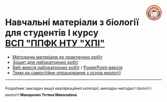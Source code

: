<img width="10%" align="right" src="https://raw.githubusercontent.com/SelectPPC/Biology/915fd4b9f0bfec41663b31a4812325ad5cca2ae4/other/%D0%9F%D0%9F%D0%A4%D0%9A%20%D0%BB%D0%BE%D0%B3%D0%BE%20new.svg">

# Навчальні матеріали з біології для студентів І курсу <br/> [ВСП "ППФК НТУ "ХПІ"](https://sites.google.com/polytechnic.co.cc/main)
* [Методичні матеріали до практичних робіт](https://github.com/SelectPPC/Biology/tree/main/Practice)
* [Зошит для лабораторних робіт](https://github.com/SelectPPC/Biology/blob/main/Notes/%D0%97%D0%BE%D1%88%D0%B8%D1%82%20%D0%B4%D0%BB%D1%8F%20%D0%BB%D0%B0%D0%B1%D0%BE%D1%80%D0%B0%D1%82%D0%BE%D1%80%D0%BD%D0%B8%D1%85%20%D1%80%D0%BE%D0%B1%D1%96%D1%82.%D0%91%D1%96%D0%BE%D0%BB%D0%BE%D0%B3%D1%96%D1%8F.%D0%9C%D0%B0%D0%BA%D0%B0%D1%80%D0%B5%D0%BD%D0%BA%D0%BE%20%D0%A2.%D0%9C..docx?raw=true)
* [Веб-версія лабораторних робіт](https://selectppc.github.io/Biology/) / [PowerPoint-версія](https://github.com/SelectPPC/Biology/blob/main/Labs/%D0%A1%D1%82%D0%B0%D1%80%D1%82.ppsx?raw=true)
* [Теми на самостійне опрацювання з основ екології](https://github.com/SelectPPC/Biology/tree/main/Self)

---
<sub>Розробник: викладач вищої кваліфікаційної категорії, викладач-методист біології і екології **Макаренко Тетяна Миколаївна**</sup>
